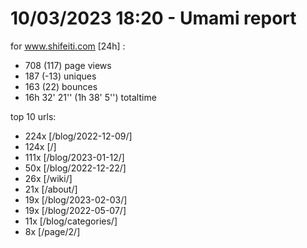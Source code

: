 # 10/03/2023 18:20 - Umami report
for www.shifeiti.com [24h] :

 - 708 (117) page views
 - 187 (-13) uniques
 - 163 (22) bounces
 - 16h 32' 21'' (1h 38' 5'') totaltime


top 10 urls:
 - 224x [/blog/2022-12-09/]
 - 124x [/]
 - 111x [/blog/2023-01-12/]
 - 50x [/blog/2022-12-22/]
 - 26x [/wiki/]
 - 21x [/about/]
 - 19x [/blog/2023-02-03/]
 - 19x [/blog/2022-05-07/]
 - 11x [/blog/categories/]
 - 8x [/page/2/]



